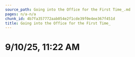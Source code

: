 ```yaml
---
source_path: Going into the Office for the First Time_.md
pages: n/a-n/a
chunk_id: 4b7fa357772aab054e2f1cde39f0e4ee367f451d
title: Going into the Office for the First Time_
---
```

# 9/10/25, 11:22 AM
